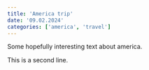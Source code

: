 ```yaml
---
title: 'America trip'
date: '09.02.2024'
categories: ['america', 'travel']
---
```


Some hopefully interesting text about america.

This is a second line.
